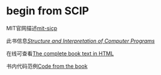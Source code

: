 # begin from SCIP

MIT官网描述[mit-sicp](https://mitpress.mit.edu/sicp/)

此书信息[_Structure and Interpretation of Computer Programs_](https://mitpress.mit.edu/books/structure-and-interpretation-computer-programs)

在线可查看[The complete book text in HTML](https://mitpress.mit.edu/sicp/full-text/book/book.html)

书内代码范例[Code from the book](https://mitpress.mit.edu/sicp/code/index.html)
